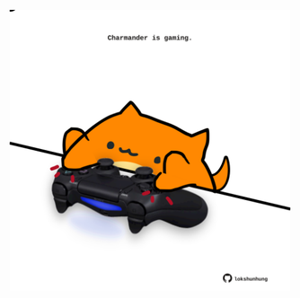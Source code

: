 <!-- built at 21/07/2025, 04:15:13 UTC -->
<p align="center">
  <img width="500" height="500" src="./ReadmeImage.svg">
</p>
